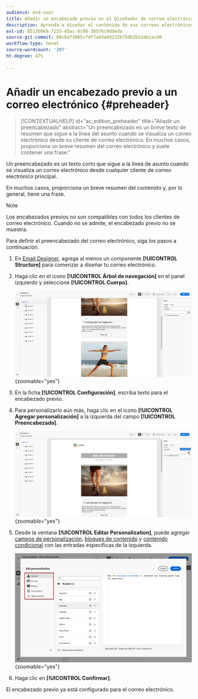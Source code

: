 ```yaml
---
audience: end-user
title: Añadir un encabezado previo en el Diseñador de correo electrónico
description: Aprenda a diseñar el contenido de sus correos electrónicos
exl-id: 8513b069-7155-45ac-8c98-38576c9ddeda
source-git-commit: 88c6473005cfdf7a43e0d232b75db2b51dbcac40
workflow-type: tm+mt
source-wordcount: '207'
ht-degree: 47%

---
```


# Añadir un encabezado previo a un correo electrónico {#preheader}

>[!CONTEXTUALHELP]
>id="ac_edition_preheader"
>title="Añadir un preencabezado"
>abstract="Un preencabezado es un breve texto de resumen que sigue a la línea del asunto cuando se visualiza un correo electrónico desde su cliente de correo electrónico. En muchos casos, proporciona un breve resumen del correo electrónico y suele contener una frase."

Un preencabezado es un texto corto que sigue a la línea de asunto cuando se visualiza un correo electrónico desde cualquier cliente de correo electrónico principal.

En muchos casos, proporciona un breve resumen del contenido y, por lo general, tiene una frase.

>[!NOTE]
>
>Los encabezados previos no son compatibles con todos los clientes de correo electrónico. Cuando no se admite, el encabezado previo no se muestra.

Para definir el preencabezado del correo electrónico, siga los pasos a continuación.

1. En [Email Designer](create-email-content.md), agrega al menos un componente **[!UICONTROL Structure]** para comenzar a diseñar tu correo electrónico.

1. Haga clic en el icono **[!UICONTROL Árbol de navegación]** en el panel izquierdo y seleccione **[!UICONTROL Cuerpo]**.

   ![](assets/preheader_body.png){zoomable="yes"}

1. En la ficha **[!UICONTROL Configuración]**, escriba texto para el encabezado previo.

1. Para personalizarlo aún más, haga clic en el icono **[!UICONTROL Agregar personalización]** a la izquierda del campo **[!UICONTROL Preencabezado]**.

   ![](assets/preheader_body_settings.png){zoomable="yes"}

1. Desde la ventana **[!UICONTROL Editar Personalization]**, puede agregar [campos de personalización](../personalization/personalize.md), [bloques de contenido](../personalization/content-blocks.md) y [contenido condicional](../personalization/conditions.md) con las entradas específicas de la izquierda.

   ![](assets/preheader_body_personalization.png){zoomable="yes"}

1. Haga clic en **[!UICONTROL Confirmar]**.

El encabezado previo ya está configurado para el correo electrónico.

